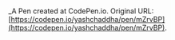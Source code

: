 # 
 _A Pen created at CodePen.io. Original URL: [https://codepen.io/yashchaddha/pen/mZrvBP](https://codepen.io/yashchaddha/pen/mZrvBP).

 